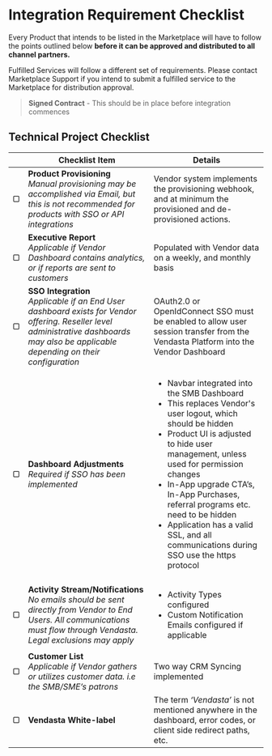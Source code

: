 # Integration Requirement Checklist

Every Product that intends to be listed in the Marketplace will have to follow the points outlined below **before it can be approved and distributed to all channel partners.** 

Fulfilled Services will follow a different set of requirements. Please contact Marketplace Support if you intend to submit a fulfilled service to the Marketplace for distribution approval.

<!-- theme: danger -->
>**Signed Contract** - This should be in place before integration commences

## Technical Project Checklist
 
|  | **Checklist Item**  | **Details** 
|---| --- | --- |
| ▢ | **Product Provisioning** </br>_Manual provisioning may be accomplished via Email, but this is not recommended for products with SSO or API integrations_|Vendor system implements the provisioning webhook, and at minimum the provisioned and de-provisioned actions.| 
| ▢ | **Executive Report** </br>_Applicable if Vendor Dashboard contains analytics, or if reports are sent to customers_ | Populated with Vendor data on a weekly, and monthly basis | 
| ▢ | **SSO Integration** </br>_Applicable if an End User dashboard exists for Vendor offering. Reseller level administrative dashboards may also be applicable depending on their configuration_ | OAuth2.0 or OpenIdConnect SSO must be enabled to allow user session transfer from the Vendasta Platform into the Vendor Dashboard | 
| ▢ | **Dashboard Adjustments** </br>_Required if SSO has been implemented_ |<ul><li>Navbar integrated into the SMB Dashboard</li><li>This replaces Vendor's user logout, which should be hidden</li><li>Product UI is adjusted to hide user management, unless used for permission changes</li><li>In-App upgrade CTA’s, In-App Purchases, referral programs etc. need to be hidden</li><li>Application has a valid SSL, and all communications during SSO use the https protocol</li></ul>| 
| ▢ | **Activity Stream/Notifications** </br>_No emails should be sent directly from Vendor to End Users. All communications must flow through Vendasta. Legal exclusions may apply_ |<ul><li>Activity Types configured</li><li>Custom Notification Emails configured if applicable</li></ul> | 
| ▢ | **Customer List** </br>_Applicable if Vendor gathers or utilizes customer data. i.e the SMB/SME’s patrons_ | Two way CRM Syncing implemented | 
| ▢ | **Vendasta White-label**| The term *‘Vendasta’* is not mentioned anywhere in the dashboard, error codes, or client side redirect paths, etc. | 


